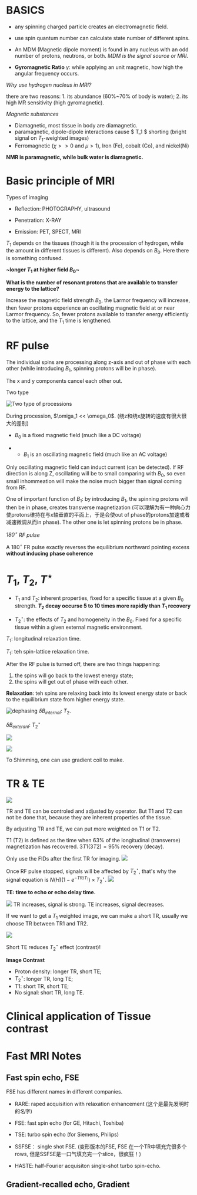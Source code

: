 # BASICS

* any spinning charged particle creates an electromagnetic field.

* use spin quantum number can calculate state number of different spins.

* An MDM (Magnetic dipole moment) is found in any nucleus with an odd number of protons, neutrons, or both. *MDM is the signal source or MRI*.

* **Gyromagnetic Ratio** $\gamma$: while applying an unit magnetic, how high the angular frequency occurs.

*Why use hydrogen nucleus in MRI?*

there are two reasons: 1. its abundance (60%~70% of body is water); 2. its high MR sensitivity (high gyromagnetic).

*Magnetic substances*

* Diamagnetic, most tissue in body are diamagnetic.
* paramagnetic, dipole-dipole interactions cause $ T_1 $ shorting (bright signal on $T_1$-weighted images)
* Ferromagnetic ($\chi >> 0$ and $\mu > 1$), Iron (Fe), cobalt (Co), and nickel(Ni)

**NMR is paramagnetic, while bulk water is diamagnetic.**


# Basic principle of MRI

Types of imaging

* Reflection: PHOTOGRAPHY, ultrasound

* Penetration: X-RAY

* Emission: PET, SPECT, MRI

$T_1$ depends on the tissues (though it is the procession of hydrogen, while the amount in different tissues is different).  Also depends on $B_0$. Here there is something confused.

**~longer $T_1$ at higher field $B_0$~**

**What is the number of resonant protons that are available to transfer energy to the lattice?**

Increase the magnetic field strength $B_0$, the Larmor frequency will increase, then fewer protons experience an oscillating magnetic field at or near Larmor frequency. So, fewer protons available to transfer energy efficiently to the lattice, and the $T_1$ time is lengthened.

# RF pulse

The individual spins are processing along z-axis and out of phase with each other (while introducing $B_1$, spinning protons will be in phase).

The x and y components cancel each other out.


Two type

![Two type of processions](figure/TwoTypeOfProcession.png)


During procession, $\omiga_1 << \omega_0$. (绕z和绕x旋转的速度有很大很大的差别)


* $B_0$ is a fixed magnetic field (much like a DC voltage)

* * $B_1$ is an oscillating magnetic field (much like an AC voltage)

Only oscillating magnetic field can induct current (can be detected). If RF direction is along Z, oscillating will be to small comparing with $B_0$, so even small inhommeation will make the noise much bigger than signal coming from RF.


One of important function of $B_1$: by introducing $B_1$, the spinning protons will then be in phase, creates transverse magnetization (可以理解为有一种向心力使protons维持在与x轴垂直的平面上，于是会使out of phase的protons加速或者减速微调从而in phase). The other one is let spinning protons be in phase.


*$180^\circ$ RF pulse*

A $180^\circ$ FR pulse exactly reverses the equilibrium northward pointing excess **without inducing phase coherence**



# $T_1$, $T_2$, $T^{\star}$

* $T_1$ and $T_2$: inherent properties, fixed for a specific tissue at a given $B_0$ strength. **$T_2$ decay occurse 5 to 10 times more rapidly than $T_1$ recovery**

* $T_2^{\star}$: the effects of $T_2$ and homogeneity in the $B_0$. Fixed for a specific tissue within a given external magnetic environment.

$T_1$: longitudinal relaxation time.

$T_1$: teh spin-lattice relaxation time.

After the RF pulse is turned off, there are two things happening:

1. the spins will go back to the lowest energy state;
2. the spins will get out of phase with each other.


**Relaxation**: teh spins are relaxing back into its lowest energy state or back to the equilibrium state from higher energy state.

![dephasing](figure/dephasing.png)
$\delta B_{internal}$: $T_2$.

$\delta B_{exteranl}$: $T_2^{\star}$

![](figure/T2Relaxation.png)

![](figure/SignalReceived.png)

To Shimming, one can use gradient coil to make.

# TR & TE

![](figure/ProcedureOfMRI.png)

TR and TE can be controled and adjusted by operator. But T1 and T2 can not be done that, because they are inherent properties of the tissue.


By adjusting TR and TE, we can put more weighted on T1 or   T2.

T1 (T2) is defined as the time when $63\%$ of the longitudinal (transverse) magnetization has recovered. $3T1 (3T2) = 95\%$ recovery (decay).

Only use the FIDs after the first TR for imaging.
![](figure/FID.png)

Once RF pulse stopped, signals will be affected by $T_2^\star$, that's why the signal equation is $N(H)(1-e^{-TR/{T_1}})\times T_2^{\star}$.
![](figure/FID2.png)

**TE: time to echo or echo delay time.**

![](figure/EchoDecayTime.png)
TR increases, signal is strong. TE increases, signal decreases.

If we want to get a $T_1$ weighted image, we can make a short TR, usually we choose TR between TR1 and TR2.

![](figure/T1WeightedImage.png)

Short TE reduces $T_2^\star$ effect (contrast)!


**Image Contrast**

* Proton density: longer TR, short TE;
* $T_2^\star$: longer TR, long TE;
* T1: short TR, short TE;
* No signal: short TR, long TE.


# Clinical application of Tissue contrast












# Fast MRI Notes
## Fast spin echo, FSE

FSE has different names in different companies.

* RARE: raped acquisition with relaxation enhancement (这个是最先发明时的名字)
* FSE: fast spin echo (for GE, Hitachi, Toshiba)
* TSE: turbo spin echo (for Siemens, Philips)

* SSFSE： single shot FSE. (变形版本的FSE, FSE 在一个TR中填充完很多个rows, 但是SSFSE是一口气填充完一个slice，很疯狂！)

* HASTE: half-Fourier acquisiton single-shot turbo spin-echo.










## Gradient-recalled echo, Gradient

